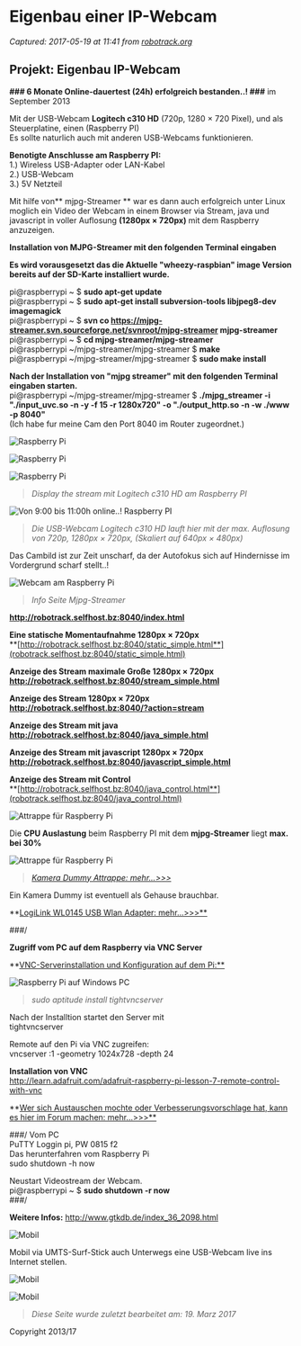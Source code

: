 # Eigenbau einer IP-Webcam

_Captured: 2017-05-19 at 11:41 from [robotrack.org](http://robotrack.org/include.php?path=article&contentid=309)_

## Projekt: Eigenbau IP-Webcam 

**### 6 Monate Online-dauertest (24h) erfolgreich bestanden..! ###** im September 2013

Mit der USB-Webcam **Logitech c310 HD** (720p, 1280 × 720 Pixel), und als Steuerplatine, einen (Raspberry PI)  
Es sollte naturlich auch mit anderen USB-Webcams funktionieren.

**Benotigte Anschlusse am Raspberry PI:**  
1.) Wireless USB-Adapter oder LAN-Kabel  
2.) USB-Webcam  
3.) 5V Netzteil

Mit hilfe von** mjpg-Streamer ** war es dann auch erfolgreich unter Linux moglich ein Video der Webcam in einem Browser via Stream, java und javascript in voller Auflosung **(1280px × 720px)** mit dem Raspberry anzuzeigen.

**Installation von MJPG-Streamer mit den folgenden Terminal eingaben**

**Es wird vorausgesetzt das die Aktuelle "wheezy-raspbian" image Version bereits auf der SD-Karte installiert wurde.**

pi@raspberrypi ~ $ **sudo apt-get update**  
pi@raspberrypi ~ $ **sudo apt-get install subversion-tools libjpeg8-dev imagemagick**  
pi@raspberrypi ~ $ **svn co https://mjpg-streamer.svn.sourceforge.net/svnroot/mjpg-streamer mjpg-streamer**  
pi@raspberrypi ~ $ **cd mjpg-streamer/mjpg-streamer**  
pi@raspberrypi ~/mjpg-streamer/mjpg-streamer $ **make**  
pi@raspberrypi ~/mjpg-streamer/mjpg-streamer $ **sudo make install**

**Nach der Installation von "mjpg streamer" mit den folgenden Terminal eingaben starten.**  
pi@raspberrypi ~/mjpg-streamer/mjpg-streamer $ **./mjpg_streamer -i "./input_uvc.so -n -y -f 15 -r 1280x720" -o "./output_http.so -n -w ./www -p 8040"**  
(Ich habe fur meine Cam den Port 8040 im Router zugeordnet.)

![Raspberry Pi](http://robotrack.org/raspi/01_raspi_logi_k.JPG)

![Raspberry Pi](http://robotrack.org/raspi/02_raspi_logi_k.JPG)

![Raspberry Pi](http://robotrack.org/raspi/03_raspi_logi_k.JPG)

> _Display the stream mit Logitech c310 HD am Raspberry PI_

![Von 9:00 bis 11:00h online..!  Raspberry PI](http://robotrack.selfhost.bz:8040/?action=stream)

> _Die USB-Webcam Logitech c310 HD lauft hier mit der max. Auflosung von 720p, 1280px × 720px, (Skaliert auf 640px × 480px)_

Das Cambild ist zur Zeit unscharf, da der Autofokus sich auf Hindernisse im Vordergrund scharf stellt..!

![Webcam am Raspberry Pi](http://robotrack.org/raspi/rascam.JPG)

> _Info Seite Mjpg-Streamer_

**<http://robotrack.selfhost.bz:8040/index.html>**

**Eine statische Momentaufnahme 1280px × 720px**  
**[http://robotrack.selfhost.bz:8040/static_simple.html**](robotrack.selfhost.bz:8040/static_simple.html)

**Anzeige des Stream maximale Große 1280px × 720px**  
**<http://robotrack.selfhost.bz:8040/stream_simple.html>**

**Anzeige des Stream 1280px × 720px**  
**<http://robotrack.selfhost.bz:8040/?action=stream>**

**Anzeige des Stream mit java**  
**<http://robotrack.selfhost.bz:8040/java_simple.html>**

**Anzeige des Stream mit javascript 1280px × 720px**  
**<http://robotrack.selfhost.bz:8040/javascript_simple.html>**

**Anzeige des Stream mit Control**  
**[http://robotrack.selfhost.bz:8040/java_control.html**](robotrack.selfhost.bz:8040/java_control.html)

![Attrappe für Raspberry Pi](http://robotrack.org/raspi/CPU_01.JPG)

Die **CPU Auslastung** beim Raspberry PI mit dem **mjpg-Streamer** liegt **max. bei 30%**

![Attrappe für Raspberry Pi](http://robotrack.org/raspi/01_Attrappe.JPG)

> _[Kamera Dummy Attrappe: mehr...>>>](http://www.ebay.de/itm/250775313957?ssPageName=STRK:MEWAX:IT&_trksid=p3984.m1423.l2648)_

Ein Kamera Dummy ist eventuell als Gehause brauchbar.

**[LogiLink WL0145 USB Wlan Adapter: mehr...>>>**](http://www.ebay.de/itm/130887908426?ssPageName=STRK:MEWNX:IT&_trksid=p3984.m1497.l2648)

###/

**Zugriff vom PC auf dem Raspberry via VNC Server**

**[VNC-Serverinstallation und Konfiguration auf dem Pi:**](http://strobelstefan.org/?p=2731)

![Raspberry Pi auf Windows PC](http://robotrack.org/raspi/raspi_v2.JPG)

> _sudo aptitude install tightvncserver_

Nach der Installtion startet den Server mit  
tightvncserver

Remote auf den Pi via VNC zugreifen:   
vncserver :1 -geometry 1024x728 -depth 24

**Installation von VNC**  
http://learn.adafruit.com/adafruit-raspberry-pi-lesson-7-remote-control-with-vnc

**[Wer sich Austauschen mochte oder Verbesserungsvorschlage hat, kann es hier im Forum machen: mehr...>>>**](http://robotrack.org/include.php?path=forumscategory&catid=34)

###/ Vom PC  
PuTTY Loggin pi, PW 0815 f2  
Das herunterfahren vom Raspberry Pi   
sudo shutdown -h now

Neustart Videostream der Webcam.  
pi@raspberrypi ~ $ **sudo shutdown -r now**  
###/

**Weitere Infos:** http://www.gtkdb.de/index_36_2098.html

![Mobil](http://robotrack.org/raspi/RWUA.JPG)

Mobil via UMTS-Surf-Stick auch Unterwegs eine USB-Webcam live ins Internet stellen.

![Mobil](http://robotrack.org/raspi/1und1_1.JPG)

![Mobil](http://robotrack.org/raspi/1und1_2.JPG)

> _Diese Seite wurde zuletzt bearbeitet am: 19. Marz 2017_

Copyright 2013/17
